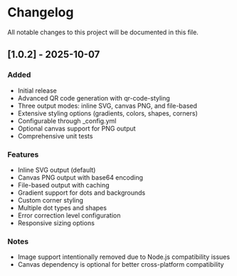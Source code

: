 # Changelog

All notable changes to this project will be documented in this file.

## [1.0.2] - 2025-10-07

### Added
- Initial release
- Advanced QR code generation with qr-code-styling
- Three output modes: inline SVG, canvas PNG, and file-based
- Extensive styling options (gradients, colors, shapes, corners)
- Configurable through _config.yml
- Optional canvas support for PNG output
- Comprehensive unit tests

### Features
- Inline SVG output (default)
- Canvas PNG output with base64 encoding
- File-based output with caching
- Gradient support for dots and backgrounds
- Custom corner styling
- Multiple dot types and shapes
- Error correction level configuration
- Responsive sizing options

### Notes
- Image support intentionally removed due to Node.js compatibility issues
- Canvas dependency is optional for better cross-platform compatibility